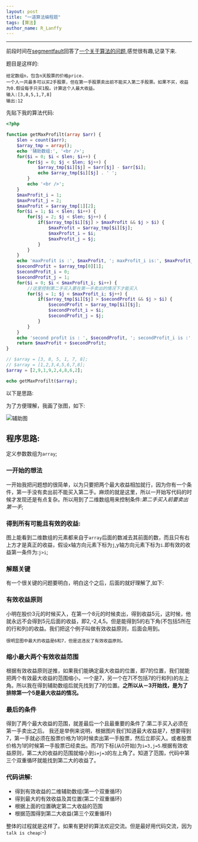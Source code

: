 ```yaml
---
layout: post
title: "一道算法编程题"
tags: [算法]
author_name: R_Lanffy
---
```

---

前段时间在[segmentfault](https://segmentfault.com/)回答了[一个关于算法的问题](https://segmentfault.com/q/1010000003870494/a-1020000003871099),感觉很有趣,记录下来.

题目是这样的:

    给定数组n，包含n天股票的价格price.
    一个人一共最多可以买2手股票，但在第一手股票卖出前不能买入第二手股票。如果不买，收益为0.假设每手只买1股。计算这个人最大收益。
    输入:[3,8,5,1,7,8]
    输出:12
    
先贴下我的算法代码:

```php
<?php

function getMaxProfilt(array $arr) {
    $len = count($arr);
    $array_tmp = array();
    echo '辅助数组:', '<br />';
    for($i = 0; $i < $len; $i++) {
        for($j = 0; $j < $len; $j++) {
            $array_tmp[$i][$j] = $arr[$j] - $arr[$i];
            echo $array_tmp[$i][$j] . ' ';
        }
        echo '<br />';
    }
    $maxProfit_i = 1;
    $maxProfit_j = 2;
    $maxProfit = $array_tmp[1][2];
    for($i = 1; $i < $len; $i++) {
        for($j = 2; $j < $len; $j++) {
            if($array_tmp[$i][$j] > $maxProfit && $j > $i) {
                $maxProfit = $array_tmp[$i][$j];
                $maxProfit_i = $i;
                $maxProfit_j = $j;
            }
        }
    }
    echo 'maxProfit is :', $maxProfit, '; maxProfit_i is:', $maxProfit_i, '; maxProfit_j is :', $maxProfit_j, '<br />';
    $secondProfit = $array_tmp[0][1];
    $secondProfit_i = 0;
    $secondProfit_j = 1;
    for($i = 0; $i < $maxProfit_i; $i++) {
        //这里控制第二手买入要在第一手卖出的情况下才能买入
        for($j = 1; $j < $maxProfit_i; $j++) {
            if($array_tmp[$i][$j] > $secondProfit && $j > $i) {
                $secondProfit = $array_tmp[$i][$j];
                $secondProfit_i = $i;
                $secondProfit_j = $j;
            }
        }
    }
    echo 'second profit is : ', $secondProfit, '; secondProfit_i is :', $secondProfit_i, '; secondProfit_j is :', $secondProfit_j, '<br />';    
    return $maxProfit + $secondProfit;
}

// $array = [3, 8, 5, 1, 7, 8];
// $array = [1,2,3,4,5,6,7,8];
$array = [2,9,1,9,2,4,8,6,2];

echo getMaxProfilt($array);
```

以下是思路:

为了方便理解，我画了张图，如下:

![辅助图](http://7xjh09.com1.z0.glb.clouddn.com/github_blog_amthematical.png?imageMogr2/thumbnail/!50p)

## 程序思路:
定义参数数组为`array`;

### 一开始的想法
一开始我把问题想的很简单，以为只要把两个最大收益相加就行，因为你有一个条    件，第一手没有卖出前不能买入第二手。麻烦的就是这里，所以一开始写代码的时候才发现还是有点复杂。所以用到了二维数组用来控制条件:*第二手买入前要卖出第一手*;


### 得到所有可能且有效的收益:
图上能看到二维数组的元素都来自于`array`后面的数减去其前面的数，而且只有右上方才是真正的收益，假设x轴方向元素下标为`j`,y轴方向元素下标为`i`.即有效的收益第一条件为:`j>i`;


### 解题关键
有一个很关键的问题要明白，明白这个之后，后面的就好理解了,如下:

### 有效收益原则
小明在股价3元的时候买入，在第一个8元的时候卖出，得到收益5元，这时候，他就永远不会得到5元后面的收益，即2,-2,4,5。但是能得到5的右下角(不包括5所在的行和列)的收益。我们把这个例子叫做有效收益原则，后面会用到。

    很明显图中最大的收益是6和7，但是这违反了有效收益原则。

### 缩小最大两个有效收益范围
根据有效收益原则逆推，如果我们能确定最大收益的位置，即7的位置，我们就能把两个有效最大收益的范围缩小，一个是7，另一个在7(不包括7的行和列)的左上角。所以我在得到辅助数组后就先找到了7的位置。<b>之所以从－3开始找，是为了排除第一个5是最大收益的情况。</b>

### 最后的条件
得到了两个最大收益的范围，就差最后一个且最重要的条件了:第二手买入必须在第一手卖出之后。
我还是举例来说明，根据图片我们知道最大收益是7，想要得到7，第一手就必须在股票价格为1的时候卖出第一手股票，然后立即买入。或者股票价格为1的时候第一手股票已经卖出。而7的下标(从0开始)为`i=3,j=5`.根据有效收益原则，第二大的收益的范围就缩小到`i=j=3`的左上角了。知道了范围，代码中第三个双重循环就能找到第二大的收益了。

### 代码讲解:

* 得到有效收益的二维辅助数组(第一个双重循环)
* 得到最大的有效收益及其位置(第二个双重循环)
* 根据上面的位置确定第二大收益的范围
* 根据范围得到第二大收益(第三个双重循环)

整体的过程就是这样了。如果有更好的算法欢迎交流。但是最好用代码交流，因为`talk is cheap`:-)
